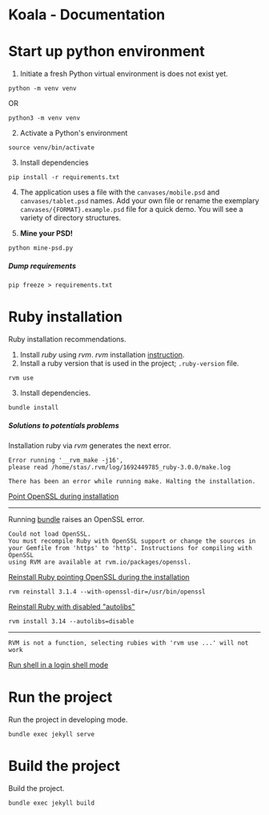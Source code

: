 # Koala - Documentation

# Start up python environment

1. Initiate a fresh Python virtual environment is does not exist yet.

```shell
python -m venv venv
```

OR

```shell
python3 -m venv venv
```

2. Activate a Python's environment

```shell
source venv/bin/activate
```

3. Install dependencies

```shell
pip install -r requirements.txt
```

4. The application uses a file with the `canvases/mobile.psd` and `canvases/tablet.psd` names. Add your own file or rename the exemplary `canvases/{FORMAT}.example.psd` file for a quick demo. You will see a variety of directory structures.

5. **Mine your PSD!**

```shell
python mine-psd.py
```

##### Dump requirements

```shell
pip freeze > requirements.txt
```

# Ruby installation

Ruby installation recommendations.

1. Install _ruby_ using _rvm_. _rvm_ installation [instruction](https://www.digitalocean.com/community/tutorials/how-to-install-ruby-on-rails-with-rvm-on-ubuntu-20-04).
2. Install a ruby version that is used in the project; `.ruby-version` file.
```shell
rvm use
```
3. Install dependencies.
```shell
bundle install
```


##### Solutions to potentials problems

Installation ruby via _rvm_ generates the next error.

```
Error running '__rvm_make -j16',
please read /home/stas/.rvm/log/1692449785_ruby-3.0.0/make.log

There has been an error while running make. Halting the installation.
```

[Point OpenSSL during installation](https://stackoverflow.com/questions/75589447/how-to-fix-the-running-rvm-make-j4-error-while-installing-ruby-3-2-1-us)

---

Running <u>bundle</u> raises an OpenSSL error. 

```
Could not load OpenSSL.
You must recompile Ruby with OpenSSL support or change the sources in your Gemfile from 'https' to 'http'. Instructions for compiling with OpenSSL
using RVM are available at rvm.io/packages/openssl.
```

[Reinstall Ruby pointing OpenSSL during the installation](https://stackoverflow.com/questions/37336573/unable-to-require-openssl-install-openssl-and-rebuild-ruby-preferred-or-use-n)

```shell
rvm reinstall 3.1.4 --with-openssl-dir=/usr/bin/openssl
```

[Reinstall Ruby with disabled "autolibs"](https://github.com/rvm/rvm/issues/4357#issuecomment-390640479)

```shell
rvm install 3.14 --autolibs=disable
```

---

```
RVM is not a function, selecting rubies with 'rvm use ...' will not work
```

[Run shell in a login shell mode](https://stackoverflow.com/questions/23963018/rvm-is-not-a-function-selecting-rubies-with-rvm-use-will-not-work)


# Run the project

Run the project in developing mode.

```shell
bundle exec jekyll serve
```

# Build the project

Build the project.

```shell
bundle exec jekyll build
```

